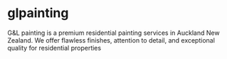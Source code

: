# glpainting
G&amp;L painting is a premium residential painting services in Auckland New Zealand. We offer flawless finishes, attention to detail, and exceptional quality for residential properties 

